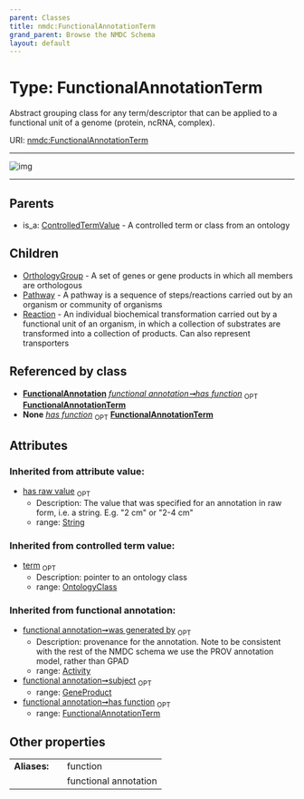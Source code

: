 ```yaml
---
parent: Classes
title: nmdc:FunctionalAnnotationTerm
grand_parent: Browse the NMDC Schema
layout: default
---
```


# Type: FunctionalAnnotationTerm


Abstract grouping class for any term/descriptor that can be applied to a functional unit of a genome (protein, ncRNA, complex).

URI: [nmdc:FunctionalAnnotationTerm](https://microbiomedata/meta/FunctionalAnnotationTerm)


---

![img](http://yuml.me/diagram/nofunky;dir:TB/class/[Reaction],[Pathway],[OrthologyGroup],[OntologyClass],[FunctionalAnnotation]++-%20has%20function%200..1%3E[FunctionalAnnotationTerm%7Chas_raw_value(i):string%20%3F],[FunctionalAnnotationTerm]%5E-[Reaction],[FunctionalAnnotationTerm]%5E-[Pathway],[FunctionalAnnotationTerm]%5E-[OrthologyGroup],[ControlledTermValue]%5E-[FunctionalAnnotationTerm],[FunctionalAnnotation],[ControlledTermValue],[Activity])

---


## Parents

 *  is_a: [ControlledTermValue](ControlledTermValue.md) - A controlled term or class from an ontology

## Children

 * [OrthologyGroup](OrthologyGroup.md) - A set of genes or gene products in which all members are orthologous
 * [Pathway](Pathway.md) - A pathway is a sequence of steps/reactions carried out by an organism or community of organisms
 * [Reaction](Reaction.md) - An individual biochemical transformation carried out by a functional unit of an organism, in which a collection of substrates are transformed into a collection of products. Can also represent transporters

## Referenced by class

 *  **[FunctionalAnnotation](FunctionalAnnotation.md)** *[functional annotation➞has function](functional_annotation_has_function.md)*  <sub>OPT</sub>  **[FunctionalAnnotationTerm](FunctionalAnnotationTerm.md)**
 *  **None** *[has function](has_function.md)*  <sub>OPT</sub>  **[FunctionalAnnotationTerm](FunctionalAnnotationTerm.md)**

## Attributes


### Inherited from attribute value:

 * [has raw value](has_raw_value.md)  <sub>OPT</sub>
    * Description: The value that was specified for an annotation in raw form, i.e. a string. E.g. "2 cm" or "2-4 cm"
    * range: [String](types/String.md)

### Inherited from controlled term value:

 * [term](term.md)  <sub>OPT</sub>
    * Description: pointer to an ontology class
    * range: [OntologyClass](OntologyClass.md)

### Inherited from functional annotation:

 * [functional annotation➞was generated by](functional_annotation_was_generated_by.md)  <sub>OPT</sub>
    * Description: provenance for the annotation. Note to be consistent with the rest of the NMDC schema we use the PROV annotation model, rather than GPAD
    * range: [Activity](Activity.md)
 * [functional annotation➞subject](functional_annotation_subject.md)  <sub>OPT</sub>
    * range: [GeneProduct](GeneProduct.md)
 * [functional annotation➞has function](functional_annotation_has_function.md)  <sub>OPT</sub>
    * range: [FunctionalAnnotationTerm](FunctionalAnnotationTerm.md)

## Other properties

|  |  |  |
| --- | --- | --- |
| **Aliases:** | | function |
|  | | functional annotation |


